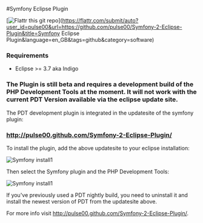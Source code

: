 #Symfony Eclipse Plugin

[![Flattr this git repo](http://api.flattr.com/button/flattr-badge-large.png)](https://flattr.com/submit/auto?user_id=pulse00&url=https://github.com/pulse00/Symfony-2-Eclipse-Plugin&title=Symfony Eclipse Plugin&language=en_GB&tags=github&category=software)

### Requirements

- Eclipse >= 3.7 aka Indigo

### The Plugin is still beta and requires a development build of the PHP Development Tools at the moment. It will not work with the current PDT Version available via the eclipse update site.

The PDT development plugin is integrated in the updatesite of the symfony plugin:

### http://pulse00.github.com/Symfony-2-Eclipse-Plugin/

To install the plugin, add the above updatesite to your eclipse installation:

![Symfony install1](http://pulse00.github.com/Symfony-2-Eclipse-Plugin/images/install_new_1.png)

Then select the Symfony plugin and the PHP Development Tools:

![Symfony install1](http://pulse00.github.com/Symfony-2-Eclipse-Plugin/images/install_new_2.png)


If you've previously used a PDT nightly build, you need to uninstall it and install the newest version of PDT from the updatesite above.


For more info visit http://pulse00.github.com/Symfony-2-Eclipse-Plugin/.

